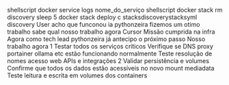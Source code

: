 shellscript
docker service logs nome_do_serviço
shellscript
docker stack rm discovery
sleep 5
docker stack deploy c stacksdiscoverystacksyml discovery
User
acho que funconou ia pythonzeira
fizemos um otimo trabalho
sabe qual nosso trabalho agora
Cursor
Missão cumprida na infra 
Agora como tech lead pythonzeira já antecipo o próximo passo
 Nosso trabalho agora
1 Testar todos os serviços críticos
 Verifique se DNS proxy portainer ollama etc estão funcionando normalmente
 Teste resolução de nomes acesso web APIs e integrações
2 Validar persistência e volumes
 Confirme que todos os dados estão acessíveis no novo mount mediadata
 Teste leitura e escrita em volumes dos containers